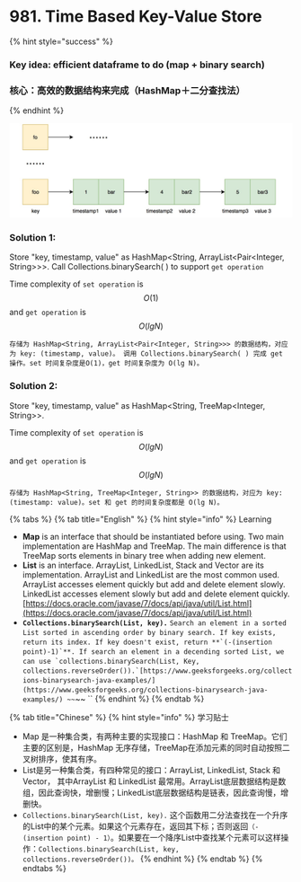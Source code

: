 # 981. Time Based Key-Value Store

{% hint style="success" %}
### Key idea: efficient dataframe to do \(map + binary search\)

### 核心：高效的数据结构来完成（HashMap＋二分查找法）
{% endhint %}

![Map each key and store value in the order of timestamp](../.gitbook/assets/1.jpg)

### Solution 1:

Store "key, timestamp, value" as HashMap&lt;String, ArrayList&lt;Pair&lt;Integer, String&gt;&gt;&gt;. Call Collections.binarySearch\( \) to support `get operation`

Time complexity of `set operation` is $$O(1)$$  and `get operation` is $$O(lg N)$$ 

`存储为 HashMap<String, ArrayList<Pair<Integer, String>>> 的数据结构，对应为 key: (timestamp, value)。 调用 Collections.binarySearch( ) 完成 get 操作。set 时间复杂度是O(1)，get 时间复杂度为 O(lg N)。`

### Solution 2:

Store "key, timestamp, value" as HashMap&lt;String, TreeMap&lt;Integer, String&gt;&gt;. 

Time complexity of `set operation` is $$O(lg N)$$  and `get operation` is $$O(lg N)$$ 

`存储为 HashMap<String, TreeMap<Integer, String>> 的数据结构，对应为 key: (timestamp: value)。set 和 get 的时间复杂度都是 O(lg N)。`

{% tabs %}
{% tab title="English" %}
{% hint style="info" %}
Learning

* **Map** is an interface that should be instantiated before using. Two main implementation are HashMap and TreeMap. The main difference is that TreeMap sorts elements in binary tree when adding new element. 
* **List** is an interface. ArrayList, LinkedList, Stack and Vector are its implementation. ArrayList and LinkedList are the most common used. ArrayList accesses element quickly but add and delete element slowly. LinkedList accesses element slowly but add and delete element quickly. [https://docs.oracle.com/javase/7/docs/api/java/util/List.html](https://docs.oracle.com/javase/7/docs/api/java/util/List.html) 
* **`Collections.binarySearch(List, key).`** ``Search an element in a sorted List sorted in ascending order by binary search. If key exists, return its index. If key doesn't exist, return **`(-(insertion point)-1)`**. If search an element in a decending sorted List, we can use `collections.binarySearch(List, Key, collections.reverseOrder()).`[https://www.geeksforgeeks.org/collections-binarysearch-java-examples/](https://www.geeksforgeeks.org/collections-binarysearch-java-examples/) ~~``~~ ``
{% endhint %}
{% endtab %}

{% tab title="Chinese" %}
{% hint style="info" %}
学习贴士

* Map 是一种集合类，有两种主要的实现接口：HashMap 和 TreeMap。它们主要的区别是，HashMap 无序存储，TreeMap在添加元素的同时自动按照二叉树排序，使其有序。
* List是另一种集合类，有四种常见的接口：ArrayList, LinkedList, Stack 和Vector， 其中ArrayList 和 LinkedList 最常用。ArrayList底层数据结构是数组，因此查询快，增删慢；LinkedList底层数据结构是链表，因此查询慢，增删快。
* `Collections.binarySearch(List, key).` 这个函数用二分法查找在一个升序的List中的某个元素。如果这个元素存在，返回其下标；否则返回`（- (insertion point) - 1）`。如果要在一个降序List中查找某个元素可以这样操作：`Collections.binarySearch(List, key, collections.reverseOrder())。`
{% endhint %}
{% endtab %}
{% endtabs %}

